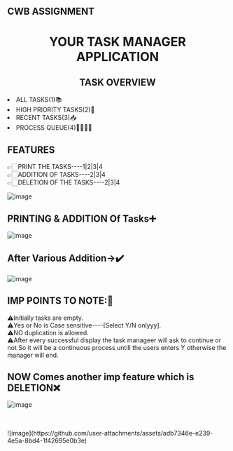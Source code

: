 ## CWB ASSIGNMENT
<h1 align="center">                                                       YOUR TASK MANAGER APPLICATION</h1>	

 <h2 align="center">                                                              TASK OVERVIEW</h2>
  <li>ALL TASKS(1)📚</li>     
<li>HIGH PRIORITY TASKS(2)🔴</li>
<li>RECENT TASKS(3)📥</li>
<li>PROCESS QUEUE(4)🫷🏻🫸🏻</li>

## FEATURES
👉🏻PRINT THE TASKS----1|2|3|4<br/>
👉🏻ADDITION OF TASKS----2|3|4<br/>
👉🏻DELETION OF THE TASKS----2|3|4

![image](https://github.com/user-attachments/assets/66796b7e-a53b-4090-b2b4-139a9fdfd224)
## PRINTING & ADDITION Of Tasks➕
![image](https://github.com/user-attachments/assets/e2d0f542-dc84-46c7-b1b7-f337b90340b9)
 <br/>
## After Various Addition->✔️
![image](https://github.com/user-attachments/assets/f19826fd-cc68-420b-aad0-700c03c07b96)
<br/>
## IMP POINTS TO NOTE:🔴
⚠️Initially tasks are empty.<br/>
⚠️Yes or No is Case sensitive----[Select Y/N onlyyy].<br/>
⚠️NO duplication is allowed.<br/>
⚠️After every successful display the task manageer will ask to continue or not So it will be a continuous process untill the users enters Y otherwise the manager will end.<br/>

## NOW Comes another imp feature  which is DELETION❌
![image](https://github.com/user-attachments/assets/c9e8c9c6-7fad-43d0-9367-09e87d315f7a)

<br/>
<br/>
![image](https://github.com/user-attachments/assets/adb7346e-e239-4e5a-8bd4-1f42695e0b3e)








